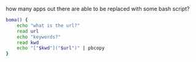 how many apps out there are able to be replaced with some bash script?

```bash
boma() {
    echo "what is the url?"
    read url
    echo "keywords?"
    read kwd
    echo "["$kwd"]("$url")" | pbcopy
}
```
